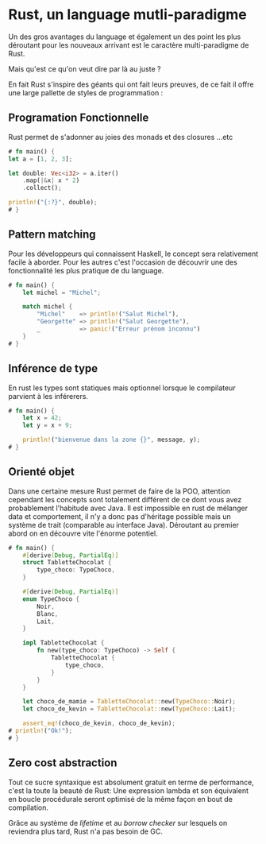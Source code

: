 # Rust, un language mutli-paradigme

Un des gros avantages du language et également un des point les plus déroutant pour les nouveaux arrivant est le caractère multi-paradigme de Rust. 

Mais qu'est ce qu'on veut dire par là au juste ? 

En fait Rust s'inspire des géants qui ont fait leurs preuves, de ce fait il offre une large pallette de styles de programmation : 


## Programation Fonctionnelle

Rust permet de s'adonner au joies des monads et des closures ...etc

```rust
# fn main() {
let a = [1, 2, 3];

let double: Vec<i32> = a.iter()
    .map(|&x| x * 2)
    .collect();

println!("{:?}", double);
# }
```
## Pattern matching

Pour les développeurs qui connaissent Haskell, le concept sera relativement facile à aborder. Pour les autres c'est l'occasion de découvrir une des fonctionnalité les plus pratique de du language.

```rust
# fn main() {
    let michel = "Michel";

    match michel {
        "Michel"    => println!("Salut Michel"),
        "Georgette" => println!("Salut Georgette"),
        _           => panic!("Erreur prénom inconnu")
    }
# }
```

## Inférence de type

En rust les types sont statiques mais optionnel lorsque le compilateur parvient à les inférerers. 

```rust
# fn main() {
    let x = 42; 
    let y = x + 9;

    println!("bienvenue dans la zone {}", message, y);
# }
```

## Orienté objet 

Dans une certaine mesure Rust permet de faire de la POO, attention cependant les concepts sont totalement différent de ce dont vous avez probablement l'habitude avec Java. 
Il est impossible en rust de mélanger data et comportement, il n'y a donc pas d'héritage possible mais un système de trait (comparable au interface Java). 
Déroutant au premier abord on en découvre vite l'énorme potentiel.  

```rust 
# fn main() {
    #[derive(Debug, PartialEq)]
    struct TabletteChocolat {
        type_choco: TypeChoco, 
    }

    #[derive(Debug, PartialEq)]
    enum TypeChoco {
        Noir,
        Blanc,
        Lait,
    }

    impl TabletteChocolat {
        fn new(type_choco: TypeChoco) -> Self {
            TabletteChocolat {
                type_choco,
            }
        }
    }

    let choco_de_mamie = TabletteChocolat::new(TypeChoco::Noir);
    let choco_de_kevin = TabletteChocolat::new(TypeChoco::Lait);

    assert_eq!(choco_de_kevin, choco_de_kevin); 
# println!("Ok!");
# }
```
## Zero cost abstraction

Tout ce sucre syntaxique est absolument gratuit en terme de performance, c'est la toute la beauté de Rust: Une expression lambda et son équivalent en boucle procédurale seront optimisé de la même façon en bout de compilation. 

Grâce au système de *lifetime* et au *borrow checker* sur lesquels on reviendra plus tard, Rust n'a pas besoin de GC.


